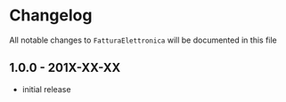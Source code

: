 # Changelog

All notable changes to `FatturaElettronica` will be documented in this file

## 1.0.0 - 201X-XX-XX

- initial release
